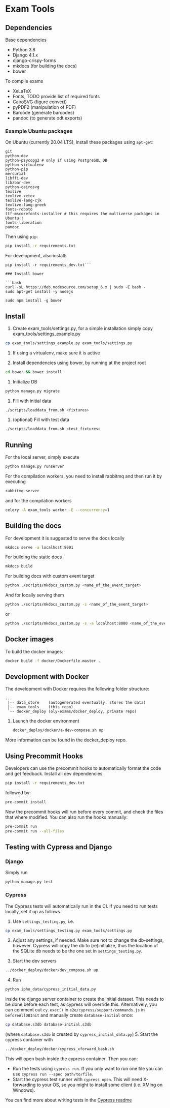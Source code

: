 # Exam Tools

## Dependencies
Base dependencies
* Python 3.8
* Django 4.1.x
* django-crispy-forms
* mkdocs (for building the docs)
* bower

To compile exams
* XeLaTeX
* Fonts, TODO provide list of required fonts
* CairoSVG (figure convert)
* pyPDF2 (manipulation of PDF)
* Barcode (generate barcodes)
* pandoc (to generate odt exports)

### Example Ubuntu packages
On Ubuntu (currently 20.04 LTS), install these packages using ```apt-get```:
```
git
python-dev
python-psycopg2 # only if using PostgreSQL DB
python-virtualenv
python-pip
mercurial
libffi-dev
libzbar-dev
python-cairosvg
texlive
texlive-xetex
texlive-lang-cjk
texlive-lang-greek
fonts-roboto
ttf-mscorefonts-installer # this requires the multiverse packages in Ubuntu!!
fonts-liberation
pandoc
```

Then using ```pip```:
```bash
pip install -r requirements.txt
```
For development, also install:
```
pip install -r requirements_dev.txt```

### Install bower

```bash
curl -sL https://deb.nodesource.com/setup_6.x | sudo -E bash -
sudo apt-get install -y nodejs

sudo npm install -g bower
```

## Install
1. Create exam_tools/settings.py, for a simple installation simply copy exam_tools/settings_example.py
```bash
cp exam_tools/settings_example.py exam_tools/settings.py
```

1. If using a virtualenv, make sure it is active

1. Install dependencies using bower, by running at the project root
```bash
cd bower && bower install
```

1. Initialize DB
```bash
python manage.py migrate
```

1. Fill with initial data
```bash
./scripts/loaddata_from.sh <fixtures>
```

1. (optional) Fill with test data
```bash
./scripts/loaddata_from.sh <test_fixtures>
```

## Running
For the local server, simply execute
```bash
python manage.py runserver
```
For the compilation workers, you need to install rabbitmq and then run it by executing
```bash
rabbitmq-server
```
and for the compilation workers
```bash
celery -A exam_tools worker -E --concurrency=1
```

## Building the docs
For development it is suggested to serve the docs locally
```bash
mkdocs serve -a localhost:8001
```

For building the static docs
```bash
mkdocs build
```

For building docs with custom event target
```bash
python ./scripts/mkdocs_custom.py <name_of_the_event_target>
```

And for locally serving them
```bash
python ./scripts/mkdocs_custom.py -s <name_of_the_event_target>
```
or
```bash
python ./scripts/mkdocs_custom.py -s -a localhost:8080 <name_of_the_event_target>
```

## Docker images
To build the docker images:

```bash
docker build -f docker/Dockerfile.master .
```

## Development with Docker

The development with Docker requires the following folder structure:

```
...
 |-- data_store    (autogenerated eventually, stores the data)
 |-- exam_tools    (this repo)
 `-- docker_deploy (oly-exams/docker_deploy, private repo)

```

1. Launch the docker environment

    ```bash
    docker_deploy/docker/a-dev-compose.sh up
    ```

More information can be found in the docker_deploy repo.

## Using Precommit Hooks
Developers can use the precommit hooks to automatically format the code and get feedback. Install all dev dependencies
```bash
pip install -r requirements_dev.txt
```
followed by:

```bash
pre-commit install
```

Now the precommit hooks will run before every commit, and check the files that where modified. You can also run the hooks manually:

```bash
pre-commit run
pre-commit run --all-files
```


## Testing with Cypress and Django

### Django

Simply run
```bash
python manage.py test
```

### Cypress
The Cypress tests will automatically run in the CI. If you need to run tests locally, set it up as follows.
1. Use `settings_testing.py`, i.e.
```bash
cp exam_tools/settings_testing.py exam_tools/settings.py
```
2. Adjust any settings, if needed. Make sure not to change the db-settings, however. Cypress will copy the db to (re)initialize, thus the location of the SQLite db needs to be the one set in `settings_testing.py`.

3. Start the dev servers
```bash
../docker_deploy/docker/dev_compose.sh up
```

4. Run
```bash
python ipho_data/cypress_initial_data.py
```
inside the django server container to create the initial dataset. This needs to be done before each test, as cypress will override this. Alternatively, you can comment out `cy.exec()` in `e2e/cypress/support/commands.js` in `beforeAllDBInit` and manually create `database-initial` once:
```bash
cp database.s3db database-initial.s3db
```
(where `database.s3db` is created by `cypress_initial_data.py`)
5. Start the cypress container with
```bash
../docker_deploy/docker/cypress_xforward_bash.sh
```
This will open bash inside the cypress container.
Then you can:
* Run the tests using `cypress run`. If you only want to run one file you can use `cypress run --spec path/to/file`.
* Start the cypress test runner with `cypress open`. This will need X-forwarding to your OS, so you might to install some client (i.e. XMing on Windows).

You can find more about writing tests in the [Cypress readme](e2e/README.md)
